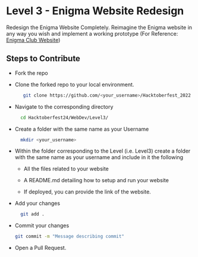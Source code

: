 # Level 3 - Enigma Website Redesign

Redesign the Enigma Website Completely. Reimagine the Enigma website in any way you wish and implement a working prototype (For Reference: [Enigma Club Website](https://www.mu-enigma.org/))

## Steps to Contribute

+ Fork the repo
  
+ Clone the forked repo to your local environment.
  ```bash
     git clone https://github.com/<your_username>/Hacktoberfest_2022
  ```
+ Navigate to the corresponding directory
  ```bash
    cd Hacktoberfest24/WebDev/Level3/
  ```
+ Create a folder with the same name as your Username
  ```bash
    mkdir <your_username>
  ```
+ Within the folder corresponding to the Level (i.e. Level3) create a folder with the same name as your username and include in it the following
  
  - All the files related to your website
    
  - A README.md detailing how to setup and run your website
 
  - If deployed, you can provide the link of the website.
    
+ Add your changes
  ```bash
    git add .
  ```
+ Commit your changes
  ```bash
  git commit -m "Message describing commit"
  ```
+ Open a Pull Request.

